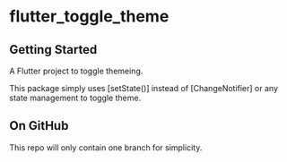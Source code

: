 # flutter_toggle_theme

## Getting Started

A Flutter project to toggle themeing.

This package simply uses [setState()] instead of [ChangeNotifier] or any state management to toggle theme.

## On GitHub

This repo will only contain one branch for simplicity.
